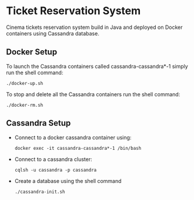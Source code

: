 Ticket Reservation System
=====================

Cinema tickets reservation system build in Java and deployed on Docker containers using Cassandra database.

Docker Setup
---------------------
To launch the Cassandra containers called cassandra-cassandra*-1 simply run the shell command:

    ./docker-up.sh

To stop and delete all the Cassandra containers run the shell command:
    
    ./docker-rm.sh

Cassandra Setup
---------------------
- Connect to a docker cassandra container using:

      docker exec -it cassandra-cassandra*-1 /bin/bash
- Connect to a cassandra cluster:

      cqlsh -u cassandra -p cassandra
- Create a database using the shell command

      ./cassandra-init.sh